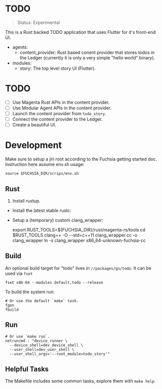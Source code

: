 # TODO

> Status: Experimental

This is a Rust backed TODO application that uses Flutter for it's front-end
UI.

* agents:
  * content_provider: Rust based conent provider that stores todos in the Ledger (currently it is only a very simple "hello world" binary).
* modules:
  * story: The top level story UI (Flutter).

# TODO

* [ ] Use Magenta Rust APIs in the content provider.
* [ ] Use Modular Agent APIs in the content provider.
* [ ] Launch the content provider from `todo_story`.
* [ ] Connect the content provider to the Ledger.
* [ ] Create a beautiful UI.

# Development

Make sure to setup a jiri root according to the Fuchsia getting started doc. Instruction here assume env.sh usage:

    source $FUCHSIA_DIR/scrips/env.sh

## Rust

1. Install rustup.
* Install the latest stable rustc:
* Setup a (temporary) custom clang_wrapper:

    export RUST_TOOLS=${FUCHSIA_DIR}/rust/magenta-rs/tools
    cd $RUST_TOOLS
    clang++ -O --std=c++11 clang_wrapper.cc -o clang_wrapper
    ln -s clang_wrapper x86_64-unknown-fuchsia-cc

## Build

An optional build target for "todo" lives in `//packages/gn/todo`. It can be used via `fset`

    fset x86-64 --modules default,todo --release

To build the system run:

    # Or use the default `make` task.
    fgen
    fbuild

## Run

    # Or use `make run`.
    netruncmd : "device_runner \
      --device_shell=dev_device_shell \
      --user_shell=dev_user_shell \
      --user_shell_args='--root_module=todo_story'"

## Helpful Tasks

The Makefile includes some common tasks, explore them with `make help`.
